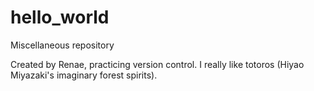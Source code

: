 # hello_world
Miscellaneous repository 

Created by Renae, practicing version control. I really like totoros (Hiyao Miyazaki's imaginary forest spirits).
